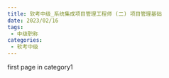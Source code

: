 ```yaml
---
title: 软考中级_系统集成项目管理工程师 (二) 项目管理基础
date: 2023/02/16
tags:
 - 中级职称
categories:
 - 软考中级
---
```


first page in category1